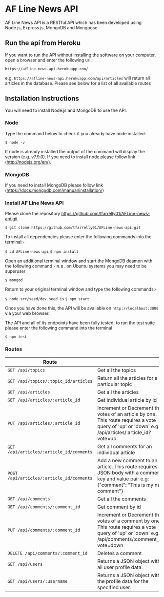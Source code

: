 # AF Line News API

AF Line News API is a RESTful API which has been developed using Node.js, Express.js, MongoDB and Mongoose.

## Run the api from Heroku

If you want to run the API without installing the software on your computer, open a browser and enter the following url:

`https://afline-news-api.herokuapp.com/`

e.g. `https://afline-news-api.herokuapp.com/api/articles` will return all articles in the database. Please see below for a list of all available routes

## Installation Instructions

You will need to install Node.js and MongoDB to use the API. 

### Node
Type the command below to check if you already have node installed:

`$ node -v`

If node is already installed the output of the command will display the version (e.g. v7.9.0). If you need to install node please follow link (http://nodejs.org/en/).

### MongoDB
If you need to install MongoDB please follow link (https://docs.mongodb.com/manual/installation/) 

### Install AF Line News API
Please clone the repository https://github.com/tfarrelly01/AFLine-news-api.git

`$ git clone https://github.com/tfarrelly01/AFLine-news-api.git`

To install all dependencies please enter the following commands into the terminal:-

`$ cd AFLine-news-api`
`$ npm install`

Open an additional terminal window and start the MongoDB deamon with the following command - `N.B.` on Ubuntu systems you may need to be superuser

`$ mongod`

Return to your original terminal window and type the following commands:-

`$ node src/seed/dev.seed.js`
`$ npm start` 

Once you have done this, the API will be available on `http://localhost:3000` via your web browser.

The API and all of its endpoints have been fully tested, to run the test suite please enter the following command into the terminal

`$ npm test`

### Routes

| Route |   |
| ------|---|
| `GET /api/topics` | Get all the topics |
| `GET /api/topics/:topic_id/articles` | Return all the articles for a particular topic |
| `GET /api/articles` | Get all the articles |
| `GET /api/articles/:article_id` | Get individual article by id |
| `PUT /api/articles/:article_id` | Increment or Decrement the votes of an article by one. This route requires a vote query of 'up' or 'down' e.g. /api/articles/:article_id?vote=up |
| `GET /api/articles/:article_id/comments` | Get all comments for an individual article |
| `POST /api/articles/:article_id/comments` | Add a new comment to an article. This route requires a JSON body with  a comment key and value pair e.g: {"comment": "This is my new comment"} |
| `GET /api/comments` | Get all the comments |
| `GET /api/comments/:comment_id` | Get comment by id |
| `PUT /api/comments/:comment_id` | Increment or Decrement the votes of a comment by one. This route requires a vote query of 'up' or 'down' e.g. /api/comments/:comment_id?vote=down |
| `DELETE /api/comments/:comment_id` | Deletes a comment |
| `GET /api/users` | Returns a JSON object with all user profile data. |
| `GET /api/users/:username` | Returns a JSON object with the profile data for the specified user. |
